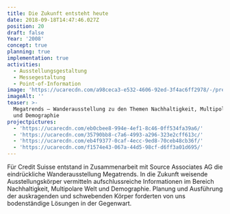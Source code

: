 ```yaml
---
title: Die Zukunft entsteht heute
date: 2018-09-18T14:47:46.027Z
position: 20
draft: false
Year: '2008'
concept: true
planning: true
implementation: true
activities:
  - Ausstellungsgestaltung
  - Messegestaltung
  - Point-of-Information
image: 'https://ucarecdn.com/a98ceca3-e532-4606-92ed-3f4ac6ff2978/-/preview/'
imageAlt: ''
teaser: >-
  Megatrends – Wanderausstellung zu den Themen Nachhaltigkeit, Multipolare Welt
  und Demographie
projectpictures:
  - 'https://ucarecdn.com/eb0cbee8-994e-4ef1-8c46-0ff534fa39a6/'
  - 'https://ucarecdn.com/35790bb8-c7a6-4993-a296-323e2cff613c/'
  - 'https://ucarecdn.com/eb4f9377-0caf-4ecc-9ed8-70ceb48cb36f/'
  - 'https://ucarecdn.com/f1574e43-067a-44d5-98cf-d6ff3a01d695/'
---
```

Für Credit Suisse entstand in Zusammenarbeit mit Source Associates AG die eindrückliche Wanderausstellung Megatrends. In die Zukunft weisende Ausstellungskörper vermitteln aufschlussreiche Informationen im Bereich Nachhaltigkeit, Multipolare Welt und Demographie. Planung und Ausführung der auskragenden und schwebenden Körper forderten von uns bodenständige Lösungen in der Gegenwart.
